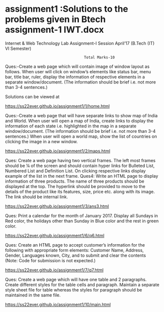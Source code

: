 # assignment1 :Solutions to the problems given in Btech assignment-1 IWT.docx



  Internet & Web Technology Lab Assignment-I
Session April’17
(B.Tech (IT) VI Semester)

										Total Marks-10
			
Ques:-Create a web page which will contain image of window layout as follows.
When user will click on window’s elements like status bar, menu bar, title bar, ruler, display the information of respective elements in a separate window/document. (The information should be brief i.e. not more than 3-4 sentences.) 

Solutions can be viewed at

https://ss22ever.github.io/assignment1/1/home.html

Ques:-Create a web page that will have separate links to show map of India and World.
When user will open a map of India, create links to display the information of each state i.e. highlighted in the map in a separate window/document. (The information should be brief i.e. not more than 3-4 sentences.) When user will open a world map, show the list of countries on clicking the image in a new window.

https://ss22ever.github.io/assignment1/2/maps.html

Ques: Create a web page having two vertical frames. The left most frames should be ¼ of the screen and should contain hyper links for Bulleted List, Numbered List and Definition List. On clicking respective links display example of the list in the next frame.
Ques4: Write an HTML page to display information of three products.
The name of three products should be displayed at the top. The hyperlink should be provided to move to the details of the product like its features, size, price etc. along with its image. The link should be internal link.

https://ss22ever.github.io/assignment1/3/ans3.html


Ques: Print a calendar for the month of January 2017. Display all Sundays in Red color, the holidays other than Sunday in Blue color and the rest in green color.

https://ss22ever.github.io/assignment1/6/q6.html

Ques: Create an HTML page to accept customer’s information for the following 
with appropriate form elements: Customer Name, Address, Gender, Languages known, City, and to submit and clear the contents (Note: Code for submission is not expected.)

https://ss22ever.github.io/assignment1/7/q7.html

Ques: Create a web page which will have one table and 2 paragraphs. Create different styles for the table cells and paragraph. Maintain a separate style sheet file for table whereas the styles for paragraph should be maintained in the same file.
	
https://ss22ever.github.io/assignment1/10/main.html							                                                                                                                                                       
		
									                                                                                                 
                 
